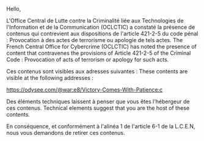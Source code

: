 Hello,

L'Office Central de Lutte contre la Criminalité liée aux Technologies de l'Information et de la Communication (OCLCTIC) a constaté la présence de contenus qui contrevient aux dispositions de l'article 421-2-5 du code pénal : Provocation à des actes de terrorisme ou apologie de tels actes.
The French Central Office for Cybercrime (OCLCTIC) has noted the presence of content that contravenes the provisions of Article 421-2-5 of the Criminal Code : Provocation of acts of terrorism or apology for such acts.

Ces contenus sont visibles aux adresses suivantes :
These contents are visible at the following addresses :

https://odysee.com/@war:e8/Victory-Comes-With-Patience:c

Des éléments techniques laissent à penser que vous êtes l'hébergeur de ces contenus.
Technical elements suggest that you are the host of these contents.

En conséquence, et conformément à l'alinéa 1 de l'article 6-1 de la L.C.E.N, nous vous demandons de retirer ces contenus.
